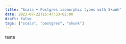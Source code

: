 ```yaml
---
title: "Scala + Postgres isomorphic types with Skunk"
date: 2023-07-22T15:47:33+02:00
draft: false
tags: ["scala", "postgres", "skunk"]
---
```


teste